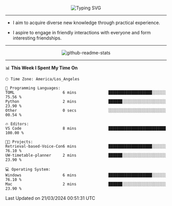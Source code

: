 <p align="center">
  <img src="https://readme-typing-svg.demolab.com?font=Fira+Code&weight=500&size=32&duration=2500&pause=1600&center=true&vCenter=true&random=false&width=1024&height=64&lines=Hi+there+%F0%9F%91%8B;I'm+delighted+you+could+make+it+here+%F0%9F%8E%89;I'm+Harry%2C+a+college+student+still+finding+my+way" alt="Typing SVG" />
</p>


---


- I aim to acquire diverse new knowledge through practical experience.

- I aspire to engage in friendly interactions with everyone and form interesting friendships.


---


<p align="center">
  <img src="https://github-readme-stats.vercel.app/api?username=Harry-Jing&show_icons=true" alt="github-readme-stats"/>
</p>


---

<!--START_SECTION:waka-->
📊 **This Week I Spent My Time On** 

```text
🕑︎ Time Zone: America/Los_Angeles

💬 Programming Languages: 
TOML                     6 mins              ███████████████████░░░░░░   75.56 % 
Python                   2 mins              ██████░░░░░░░░░░░░░░░░░░░   23.90 % 
Other                    0 secs              ░░░░░░░░░░░░░░░░░░░░░░░░░   00.54 % 

🔥 Editors: 
VS Code                  8 mins              █████████████████████████   100.00 % 

🐱‍💻 Projects: 
Retrieval-based-Voice-Con6 mins              ███████████████████░░░░░░   76.10 % 
UW-timetable-planner     2 mins              ██████░░░░░░░░░░░░░░░░░░░   23.90 % 

💻 Operating System: 
Windows                  6 mins              ███████████████████░░░░░░   76.10 % 
Mac                      2 mins              ██████░░░░░░░░░░░░░░░░░░░   23.90 % 
```


 Last Updated on 21/03/2024 00:51:31 UTC
<!--END_SECTION:waka-->

